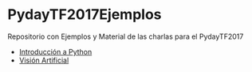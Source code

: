 # PydayTF2017Ejemplos
Repositorio con Ejemplos y Material de las charlas para el PydayTF2017

* [Introducción a Python](https://github.com/pythoncanarias/PydayTF2017Ejemplos/tree/master/introduccion%20python)
* [Visión Artificial](#)